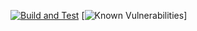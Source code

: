[![Build and Test](https://github.com/aditqo/go-modules/actions/workflows/build-and-test.yml/badge.svg?branch=main)](https://github.com/aditqo/go-modules/actions/workflows/build-and-test.yml) [![Known Vulnerabilities](https://snyk.io/test/github/aditqo/go-modules/badge.svg)]